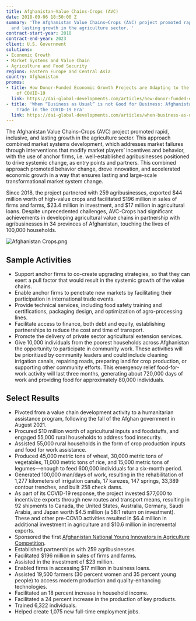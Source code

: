 ```yaml
---
title: Afghanistan—Value Chains-Crops (AVC)
date: 2018-09-06 18:50:00 Z
summary: 'The Afghanistan Value Chains–Crops (AVC) project promoted rapid, inclusive,
  and lasting growth in the agriculture sector. '
contract-start-year: 2018
contract-end-year: 2023
client: U.S. Government
solutions:
- Economic Growth
- Market Systems and Value Chain
- Agriculture and Food Security
regions: Eastern Europe and Central Asia
country: Afghanistan
promos:
- title: How Donor-Funded Economic Growth Projects are Adapting to the Challenges
    of COVID-19
  link: https://dai-global-developments.com/articles/how-donor-funded-economic-growth-projects-are-adapting-to-the-challenges-of-covid-19
- title: 'When “Business as Usual” is not Good for Business: Afghanistan-Pakistan
    Trade in the COVID-19 Era'
  link: https://dai-global-developments.com/articles/when-business-as-usual-is-not-good-for-business-afghanistan-pakistan-trade-in-the-covid-19-era
---
```


The Afghanistan Value Chains–Crops (AVC) project promoted rapid, inclusive, and lasting growth in the agriculture sector. This approach combined market systems development, which addresses market failures through interventions that modify market players’ incentives and behavior, with the use of anchor firms, i.e. well-established agribusinesses positioned to drive systemic change, as entry points and partners. This combined approach promoted behavior change, drove innovation, and accelerated economic growth in a way that ensures lasting and large-scale transformational market system change.

Since 2018, the project partnered with 259 agribusinesses, exported $44 million worth of high-value crops and facilitated $196 million in sales of firms and farms, $23.4 million in investment, and $17 million in agricultural loans. Despite unprecedented challenges, AVC-Crops had significant achievements in developing agricultural value chains in partnership with agribusinesses in 34 provinces of Afghanistan, touching the lives of 100,000 households.

![Afghanistan Crops.png](/uploads/Afghanistan%20Crops.png)

## Sample Activities

* Support anchor firms to co-create upgrading strategies, so that they can exert a pull factor that would result in the systemic growth of the value chains.
* Enable anchor firms to penetrate new markets by facilitating their participation in international trade events.
* Provide technical services, including food safety training and certifications, packaging design, and optimization of agro-processing lines.
* Facilitate access to finance, both debt and equity, establishing partnerships to reduce the cost and time of transport.
* Promote the delivery of private sector agricultural extension services.
* Give 10,000 individuals from the poorest households across Afghanistan the opportunity to participate in community work. These activities will be prioritized by community leaders and could include cleaning irrigation canals, repairing roads, preparing land for crop production, or supporting other community efforts. This emergency relief food-for-work activity will last three months, generating about 720,000 days of work and providing food for approximately 80,000 individuals.

## Select Results

* Pivoted from a value chain development activity to a humanitarian assistance program, following the fall of the Afghan government in August 2021.
* Procured $10 million worth of agricultural inputs and foodstuffs, and engaged 55,000 rural households to address food insecurity.
* Assisted 55,000 rural households in the form of crop production inputs and food for work assistance.
* Produced 45,000 metric tons of wheat, 30,000 metric tons of vegetables, 11,000 metric tons of rice, and 15,000 metric tons of legumes—enough to feed 600,000 individuals for a six-month period.
* Generated 100,000 man/days of work, resulting in the rehabilitation of 1,277 kilometers of irrigation canals, 17 karezes, 147 springs, 33,389 contour trenches, and built 258 check dams.
* As part of its COVID-19 response, the project invested $77,000 to incentivize exports through new routes and transport means, resulting in 92 shipments to Canada, the United States, Australia, Germany, Saudi Arabia, and Japan worth $4.5 million (a 58:1 return on investment). These and other pre-COVID activities resulted in $6.4 million in additional investment in agriculture and $10.6 million in incremental exports.
* Sponsored the first [Afghanistan National Young Innovators in Agriculture Competition](https://www.usaid.gov/afghanistan/news-information/press-releases/Oct-29-2019-USAID-Supports-Young-Innovators-Tackling-Agriculture-Problems).
* Established partnerships with 259 agribusinesses.
* Facilitated $196 million in sales of firms and farms.
* Assisted in the investment of $23 million.
* Enabled firms in accessing $17 million in business loans.
* Assisted 19,500 farmers (30 percent women and 35 percent young people) to access modern production and quality-enhancing technologies.
* Facilitated an 18 percent increase in household income.
* Facilitated a 24 percent increase in the production of key products.
* Trained 6,322 individuals.
* Helped create 1,075 new full-time employment jobs.
